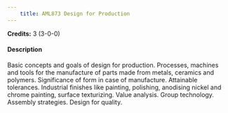 ```yaml
---
    title: AML873 Design for Production
---
```

**Credits:** 3 (3-0-0)



#### Description 
Basic concepts and goals of design for production. Processes, machines and tools for the manufacture of parts made from metals, ceramics and polymers. Significance of form in case of manufacture. Attainable tolerances. Industrial finishes like painting, polishing, anodising nickel and chrome painting, surface texturizing. Value analysis. Group technology. Assembly strategies. Design for quality.